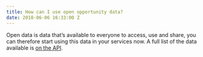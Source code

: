 ```yaml
---
title: How can I use open opportunity data?
date: 2018-06-06 16:33:00 Z
---
```


Open data is data that’s available to everyone to access, use and share, you can therefore start using this data in your services now. A full list of the data available is [on the API](http://status.openactive.io/).